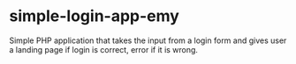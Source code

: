# simple-login-app-emy
Simple PHP application that takes the input from a login form and gives user a landing page if login is correct, error if it is wrong. 
